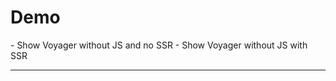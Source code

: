 # Demo

<div class="notes">
- Show Voyager without JS and no SSR
- Show Voyager without JS with SSR
</div>

---
